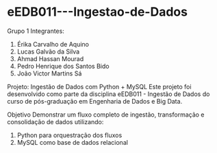 # eEDB011---Ingestao-de-Dados
Grupo 1
Integrantes:
1. Érika Carvalho de Aquino
2. Lucas Galvão da Silva
3. Ahmad Hassan Mourad
4. Pedro Henrique dos Santos Bido
5. João Victor Martins Sá

Projeto: Ingestão de Dados com Python + MySQL
Este projeto foi desenvolvido como parte da disciplina eEDB011 - Ingestão de Dados do curso de pós-graduação em Engenharia de Dados e Big Data.

Objetivo Demonstrar um fluxo completo de ingestão, transformação e consolidação de dados utilizando:
1. Python para orquestração dos fluxos
2. MySQL como base de dados relacional

